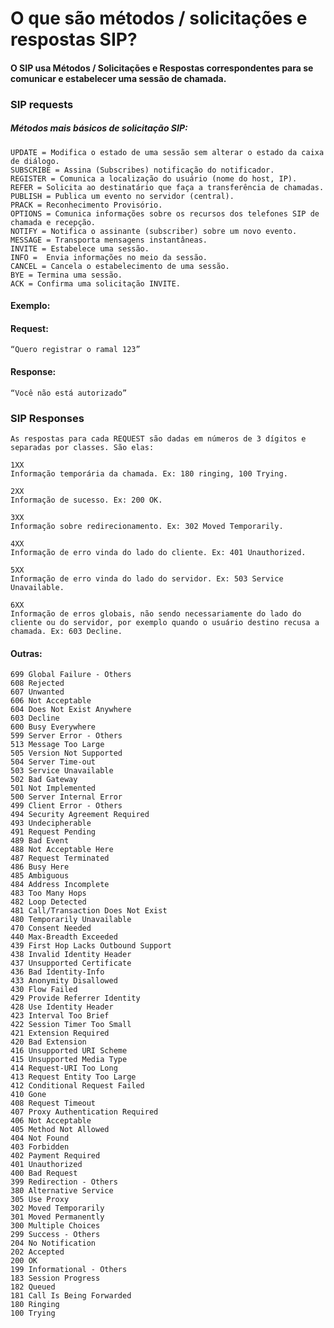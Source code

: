 # O que são métodos / solicitações e respostas SIP?

#### O SIP usa Métodos / Solicitações e Respostas correspondentes para se comunicar e estabelecer uma sessão de chamada.

### SIP requests

##### Métodos mais básicos de solicitação SIP:
                
    UPDATE = Modifica o estado de uma sessão sem alterar o estado da caixa de diálogo.                                     
    SUBSCRIBE = Assina (Subscribes) notificação do notificador.                         
    REGISTER = Comunica a localização do usuário (nome do host, IP).                        
    REFER = Solicita ao destinatário que faça a transferência de chamadas.                                    
    PUBLISH = Publica um evento no servidor (central).                                   
    PRACK = Reconhecimento Provisório.                                    
    OPTIONS = Comunica informações sobre os recursos dos telefones SIP de chamada e recepção.                                   
    NOTIFY = Notifica o assinante (subscriber) sobre um novo evento.                                    
    MESSAGE = Transporta mensagens instantâneas.                                   
    INVITE = Estabelece uma sessão.                                     
    INFO =  Envia informações no meio da sessão.                                      
    CANCEL = Cancela o estabelecimento de uma sessão.                                    
    BYE = Termina uma sessão.                                      
    ACK = Confirma uma solicitação INVITE.    

#### Exemplo:      

#### Request:
    “Quero registrar o ramal 123”        

#### Response:
    “Você não está autorizado”                              

### SIP Responses

    As respostas para cada REQUEST são dadas em números de 3 dígitos e separadas por classes. São elas:

    1XX
    Informação temporária da chamada. Ex: 180 ringing, 100 Trying.

    2XX
    Informação de sucesso. Ex: 200 OK.

    3XX
    Informação sobre redirecionamento. Ex: 302 Moved Temporarily.

    4XX
    Informação de erro vinda do lado do cliente. Ex: 401 Unauthorized.

    5XX
    Informação de erro vinda do lado do servidor. Ex: 503 Service Unavailable.

    6XX
    Informação de erros globais, não sendo necessariamente do lado do cliente ou do servidor, por exemplo quando o usuário destino recusa a chamada. Ex: 603 Decline.

#### Outras:

    699 Global Failure - Others              
    608 Rejected                       
    607 Unwanted                             
    606 Not Acceptable                         
    604 Does Not Exist Anywhere                
    603 Decline                                
    600 Busy Everywhere                        
    599 Server Error - Others                  
    513 Message Too Large                      
    505 Version Not Supported                  
    504 Server Time-out                        
    503 Service Unavailable                    
    502 Bad Gateway                            
    501 Not Implemented                        
    500 Server Internal Error                  
    499 Client Error - Others                  
    494 Security Agreement Required             
    493 Undecipherable                         
    491 Request Pending                        
    489 Bad Event                              
    488 Not Acceptable Here                    
    487 Request Terminated                     
    486 Busy Here                              
    485 Ambiguous                              
    484 Address Incomplete                     
    483 Too Many Hops                          
    482 Loop Detected                          
    481 Call/Transaction Does Not Exist             
    480 Temporarily Unavailable                
    470 Consent Needed                         
    440 Max-Breadth Exceeded                   
    439 First Hop Lacks Outbound Support             
    438 Invalid Identity Header                
    437 Unsupported Certificate                
    436 Bad Identity-Info                      
    433 Anonymity Disallowed                   
    430 Flow Failed                            
    429 Provide Referrer Identity              
    428 Use Identity Header                    
    423 Interval Too Brief                     
    422 Session Timer Too Small                
    421 Extension Required                     
    420 Bad Extension                          
    416 Unsupported URI Scheme                 
    415 Unsupported Media Type                 
    414 Request-URI Too Long                   
    413 Request Entity Too Large               
    412 Conditional Request Failed             
    410 Gone                                   
    408 Request Timeout                        
    407 Proxy Authentication Required             
    406 Not Acceptable                         
    405 Method Not Allowed                     
    404 Not Found                              
    403 Forbidden                              
    402 Payment Required                       
    401 Unauthorized                           
    400 Bad Request                            
    399 Redirection - Others                   
    380 Alternative Service                    
    305 Use Proxy                              
    302 Moved Temporarily                      
    301 Moved Permanently                      
    300 Multiple Choices                       
    299 Success - Others                       
    204 No Notification                        
    202 Accepted                               
    200 OK                                 
    199 Informational - Others                 
    183 Session Progress                       
    182 Queued                                 
    181 Call Is Being Forwarded                
    180 Ringing                                
    100 Trying  